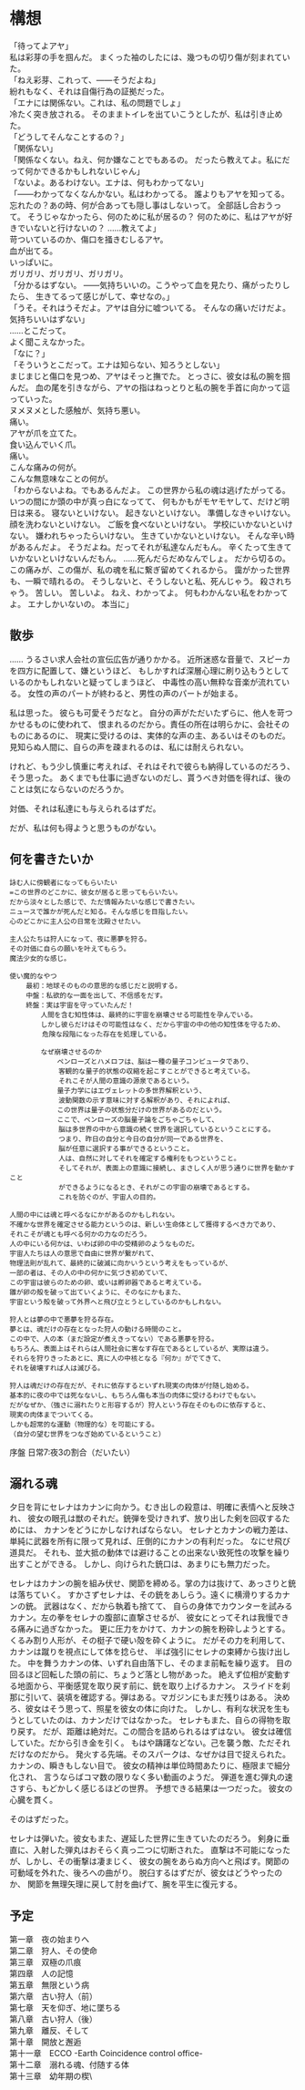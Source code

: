 # 構想

「待ってよアヤ」\
私は彩芽の手を掴んだ。
まくった袖のしたには、幾つもの切り傷が刻まれていた。\
「ねえ彩芽、これって、――そうだよね」\
紛れもなく、それは自傷行為の証拠だった。\
「エナには関係ない。これは、私の問題でしょ」\
冷たく突き放される。
そのままトイレを出ていこうとしたが、私は引き止めた。\
「どうしてそんなことするの？」\
「関係ない」\
「関係なくない。ねえ、何か嫌なことでもあるの。
だったら教えてよ。私にだって何かできるかもしれないじゃん」\
「ないよ。あるわけない。エナは、何もわかってない」\
「――わかってなくなんかない。私はわかってる。
誰よりもアヤを知ってる。
忘れたの？あの時、何が合あっても隠し事はしないって。
全部話し合おうって。
そうじゃなかったら、何のために私が居るの？
何のために、私はアヤが好きでいないと行けないの？
……教えてよ」\
苛ついているのか、傷口を掻きむしるアヤ。\
血が出てる。\
いっぱいに。\
ガリガリ、ガリガリ、ガリガリ。\
「分かるはずない。
――気持ちいいの。こうやって血を見たり、痛がったりしたら、
生きてるって感じがして、幸せなの。」\
「うそ。それはうそだよ。アヤは自分に嘘ついてる。
そんなの痛いだけだよ。気持ちいいはずない」\
……とこだって。\
よく聞こえなかった。\
「なに？」\
「そういうとこだって。エナは知らない、知ろうとしない」\
まじまじと傷口を見つめ、アヤはそっと撫でた。
とっさに、彼女は私の腕を掴んだ。
血の尾を引きながら、アヤの指はねっとりと私の腕を手首に向かって這っていった。\
ヌメヌメとした感触が、気持ち悪い。\
痛い。\
アヤが爪を立てた。\
食い込んでいく爪。\
痛い。\
こんな痛みの何が。\
こんな無意味なことの何が。\
「わからないよね。でもあるんだよ。
この世界から私の魂は逃げたがってる。いつの間にか頭の中が真っ白になってて、
何もかもがモヤモヤして、だけど明日は来る。
寝ないといけない。
起きないといけない。
準備しなきゃいけない。
顔を洗わないといけない。
ご飯を食べないといけない。
学校にいかないといけない。
嫌われちゃったらいけない。
生きていかないといけない。
そんな辛い時があるんだよ。
そうだよね。だってそれが私達なんだもん。
辛くたって生きていかないといけないんだもん。
……死んだらだめなんでしょ。
だから切るの。
この痛みが、この傷が、私の魂を私に繋ぎ留めてくれるから。
靄がかった世界も、一瞬で晴れるの。
そうしないと、そうしないと私、死んじゃう。
殺されちゃう。
苦しい。
苦しいよ。
ねえ、わかってよ。
何もわかんない私をわかってよ。
エナしかいないの。
本当に」

## 散歩

……
うるさい求人会社の宣伝広告が通りかかる。
近所迷惑な音量で、スピーカを四方に配置して、嫌というほど、
もしかすれば深層心理に刷り込もうとしているのかもしれないと疑ってしまうほど、
中毒性の高い無粋な音楽が流れている。
女性の声のパートが終わると、男性の声のパートが始まる。

私は思った。
彼らも可愛そうだなと。
自分の声がただいたずらに、他人を苛つかせるものに使われて、
恨まれるのだから。責任の所在は明らかに、会社そのものにあるのに、
現実に受けるのは、実体的な声の主、あるいはそのものだ。
見知らぬ人間に、自らの声を疎まれるのは、私には耐えられない。

けれど、もう少し慎重に考えれば、それはそれで彼らも納得しているのだろう、
そう思った。
あくまでも仕事に過ぎないのだし、貰うべき対価を得れば、後のことは気にならないのだろうか。

対価、それは私達にも与えられるはずだ。

だが、私は何も得ようと思うものがない。

## 何を書きたいか

    詠む人に傍観者になってもらいたい
    =この世界のどこかに、彼女が居ると思ってもらいたい。
    だから淡々とした感じで、ただ情報みたいな感じで書きたい。
    ニュースで誰かが死んだと知る。そんな感じを目指したい。
    心のどこかに主人公の日常を沈殿させたい。

    主人公たちは狩人になって、夜に悪夢を狩る。
    その対価に自らの願いを叶えてもらう。
    魔法少女的な感じ。

    使い魔的なやつ
        最初：地球そのものの意思的な感じだと説明する。
        中盤：私欲的な一面を出して、不信感をだす。
        終盤：実は宇宙を守っていたんだ！
    　      人間を含む知性体は、最終的に宇宙を崩壊させる可能性を孕んでいる。
    　      しかし彼らだけはその可能性はなく、だから宇宙の中の他の知性体を守るため、
            危険な段階になった存在を処理している。

    　      なぜ崩壊させるのか
    　          ペンローズとハメロフは、脳は一種の量子コンピュータであり、
                客観的な量子的状態の収縮を起こすことができると考えている。
                それこそが人間の意識の源泉であるという。
    　          量子力学にはエヴェレットの多世界解釈という、
                波動関数の示す意味に対する解釈があり、それによれば、
    　          この世界は量子の状態分だけの世界があるのだという。
    　          ここで、ペンローズの脳量子論をごちゃごちゃして、
                脳は多世界の中から意識の続く世界を選択しているということにする。
                つまり、昨日の自分と今日の自分が同一である世界を、
                脳が任意に選択する事ができるということ。
                人は、自然に対してそれを確定する権利をもつということ。
                そしてそれが、表面上の意識に接続し、まさしく人が思う通りに世界を動かすこと
                ができるようになるとき、それがこの宇宙の崩壊であるとする。
                これを防ぐのが、宇宙人の目的。

    人間の中には魂と呼べるなにかがあるのかもしれない。
    不確かな世界を確定させる能力というのは、新しい生命体として獲得するべき力であり、
    それこそが魂とも呼べる何かの力なのだろう。
    人の中にいる何かは、いわば卵の中の受精卵のようなものだ。
    宇宙人たちは人の意思で自由に世界が繋がれて、
    物理法則が乱れて、最終的に破滅に向かいうという考えをもっているが、
    一部の者は、その人の中の何かに気づき初めていて、
    この宇宙は彼らのための卵、或いは孵卵器であると考えている。
    雛が卵の殻を破って出ていくように、そのなにかもまた、
    宇宙という殻を破って外界へと飛び立とうとしているのかもしれない。

    狩人とは夢の中で悪夢を狩る存在。
    夢とは、魂だけの存在となった狩人の動ける時間のこと。
    この中で、人の本（まだ設定が煮えきってない）である悪夢を狩る。
    もちろん、表面上はそれらは人間社会に害なす存在であるとしているが、実際は違う。
    それらを狩りきったあとに、真に人の中核となる『何か』がでてきて、
    それを破壊すれば人は滅びる。

    狩人は魂だけの存在だが、それに依存するといずれ現実の肉体が付随し始める。
    基本的に夜の中では死なないし、もちろん傷も本当の肉体に受けるわけでもない。
    だがなぜか、（強さに溺れたりと形容するが）狩人という存在そのものに依存すると、
    現実の肉体までついてくる。
    しかも超常的な運動（物理的な）を可能にする。
    （自分の望む世界をつなぎ始めているということ）

序盤
日常7:夜3の割合（だいたい）

## 溺れる魂

夕日を背にセレナはカナンに向かう。むき出しの殺意は、明確に表情へと反映され、
彼女の眼孔は獣のそれだ。銃弾を受けきれず、放り出した剣を回収するためには、
カナンをどうにかしなければならない。
セレナとカナンの戦力差は、単純に武器を所有に限って見れば、圧倒的にカナンの有利だった。
なにせ飛び道具だ。
それも、並大抵の動体では避けることの出来ない致死性の攻撃を繰り出すことができる。
しかし、向けられた銃口は、あまりにも無力だった。

セレナはカナンの腕を組み伏せ、関節を締める。掌の力は抜けて、あっさりと銃は落ちていく。
すかさずセレナは、その銃をあしらう。遠くに横滑りするカナンの銃。
武器はなく、だから執着も捨てて、
自らの身体でカウンターを試みるカナン。左の拳をセレナの腹部に直撃させるが、
彼女にとってそれは我慢できる痛みに過ぎなかった。
更に圧力をかけて、カナンの腕を粉砕しようとする。
くるみ割り人形が、その梃子で硬い殻を砕くように。
だがその力を利用して、カナンは蹴りを視点にして体を捻らせ、
半ば強引にセレナの束縛から抜け出した。
中を舞うカナンの体、いずれ自由落下し、そのまま前転を繰り返す。
目の回るほど回転した頭の前に、ちょうど落とし物があった。
絶えず位相が変動する地面から、平衡感覚を取り戻す前に、銃を取り上げるカナン。
スライドを刹那に引いて、装填を確認する。弾はある。マガジンにもまだ残りはある。
決めろ、彼女はそう思って、照星を彼女の体に向けた。
しかし、有利な状況を生もうとしていたのは、カナンだけではなかった。
セレナもまた、自らの得物を取り戻す。
だが、距離は絶対だ。この間合を詰められるはずはない。
彼女は確信していた。だから引き金を引く。
もはや躊躇などない。己を襲う敵、ただそれだけなのだから。
発火する先端。そのスパークは、なぜかは目で捉えられた。カナンの、瞬きもしない目で。
彼女の精神は単位時間あたりに、極限まで細分化され、
言うならばコマ数の限りなく多い動画のようだ。
弾道を進む弾丸の速さすら、もどかしく感じるほどの世界。
予想できる結果は一つだった。
彼女の心臓を貫く。

そのはずだった。

セレナは弾いた。彼女もまた、遅延した世界に生きていたのだろう。
剣身に垂直に、入射した弾丸はおそらく真っ二つに切断された。
直撃は不可能になったが、しかし、その衝撃は凄まじく、
彼女の腕をあらぬ方向へと飛ばす。関節の可動域を外れた、後ろへの曲がり。
脱臼するはずだが、彼女はどうやったのか、
関節を無理矢理に戻して肘を曲げて、腕を平生に復元する。

## 予定

第一章　夜の始まりへ\
第二章　狩人、その使命\
第三章　双極の爪痕\
第四章　人の記憶\
第五章　無限という病\
第六章　古い狩人（前）\
第七章　天を仰ぎ、地に墜ちる\
第八章　古い狩人（後）\
第九章　離反、そして\
第十章　開放と邂逅\
第十一章　ECCO -Earth Coincidence control office-\
第十二章　溺れる魂、付随する体\
第十三章　幼年期の楔\